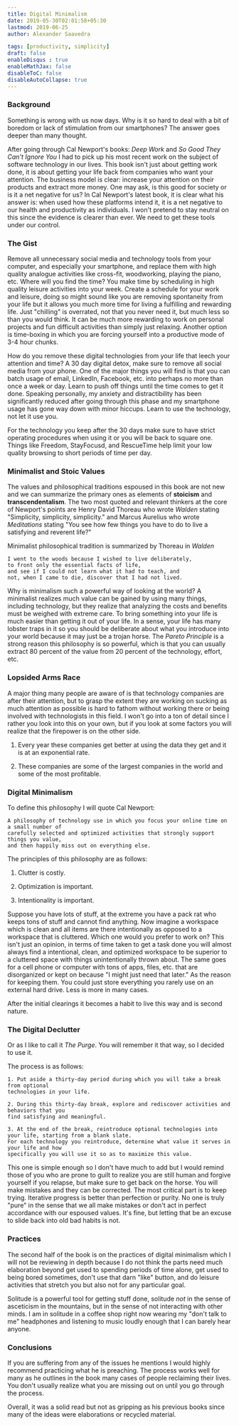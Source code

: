 ```yaml
---
title: Digital Minimalism
date: 2019-05-30T02:01:58+05:30
lastmod: 2019-06-25
author: Alexander Saavedra

tags: [productivity, simplicity]
draft: false
enableDisqus : true
enableMathJax: false
disableToC: false
disableAutoCollapse: true
---
```



### Background

Something is wrong with us now days. Why is it so hard to deal with a bit of boredom or
lack of stimulation from our smartphones? The answer goes deeper than many thought.

After going through Cal Newport's
books: _Deep Work_ and _So Good They Can't Ignore You_ I had to pick up his most
recent work on the subject of software technology in our lives.
This book isn't just about getting work done, it is about getting your life
back from companies who want your attention. The business model is clear: increase
your attention on their products and extract more money. One may ask, is this good for
society or is it a net negative for us? In Cal Newport's latest book, it is
clear what his answer is: when used how these platforms intend it, it is a net negative
to our health and productivity as individuals. I won't pretend to stay neutral on this
since the evidence is clearer than ever. We need to get these tools under our
control.

### The Gist

Remove all unnecessary social media and technology tools from your computer, and especially
your smartphone, and replace them with high quality analogue activities like cross-fit, woodworking,
playing the piano, etc. Where will you find the time? You make time by scheduling in
high quality leisure activities into your week. Create a schedule for your work and leisure,
doing so might sound like you are removing spontaneity from your life but it allows you
much more time for living a fulfilling and rewarding life. Just "chilling" is
overrated, not that you never need it, but much less so than you would think. It
can be much more rewarding to work on personal projects and fun difficult activities than
simply just relaxing. Another option is time-boxing in which you are forcing yourself
into a productive mode of 3-4 hour chunks.

How do you remove these digital technologies from your life that leech your attention
and time? A 30 day digital detox, make sure to remove all social media from your phone.
One of the major things you will find is that you can batch usage of email, LinkedIn, Facebook, etc.
into perhaps no more than once a week or day. Learn to push off things until the time comes
to get it done. Speaking personally, my anxiety and distractibility
has been significantly reduced after going through this phase and my smartphone usage has
gone way down with minor hiccups. Learn to use the technology, not let it use you.

For the technology you keep after the 30 days make sure to have strict operating procedures
when using it or you will be back to square one. Things like Freedom, StayFocusd, and RescueTime
help limit your low quality browsing to short periods of time per day.


### Minimalist and Stoic Values

The values and philosophical traditions espoused in this book are not new and
we can summarize the primary ones as elements of <b>stoicism</b> and <b>transcendentalism</b>. The two
most quoted and relevant thinkers at the core of Newport's points
are Henry David Thoreau who wrote _Walden_ stating "Simplicity, simplicity, simplicity." and Marcus Aurelius who wrote _Meditations_ stating "You see how few things you have to do to live a satisfying and reverent life?"

Minimalist philosophical tradition is summarized by Thoreau in _Walden_

    I went to the woods because I wished to live deliberately,
    to front only the essential facts of life,
    and see if I could not learn what it had to teach, and
    not, when I came to die, discover that I had not lived.

Why is minimalism such a powerful way of looking at the world? A minimalist realizes
much value can be gained by using many things, including technology, but they realize
that analyzing the costs and benefits must be weighed with extreme care. To bring something into your
life is much easier than getting it out of your life. In a sense, your life has many
lobster traps in it so you should be deliberate about what you introduce into your
world because it may just be a trojan horse. The _Pareto Principle_ is a strong reason
this philosophy is so powerful, which is that you can usually extract 80 percent of the
value from 20 percent of the technology, effort, etc.


### Lopsided Arms Race

A major thing many people are aware of is that technology companies are after their
attention, but to grasp the extent they are working on sucking as much attention
as possible is hard to fathom without working there or being involved with technologists
in this field. I won't go into a ton of detail since I rather you look into this
on your own, but if you look at some factors you will realize that the firepower is on the other side.

  1. Every year these companies get better at using the data they get and it is at an exponential rate.

  2. These companies are some of the largest companies in the world and some of the most profitable.


### Digital Minimalism

To define this philosophy I will quote Cal Newport:

    A philosophy of technology use in which you focus your online time on a small number of
    carefully selected and optimized activities that strongly support things you value,
    and then happily miss out on everything else.

The principles of this philosophy are as follows:

  1. Clutter is costly.

  2. Optimization is important.

  3. Intentionality is important.

Suppose you have lots of stuff, at the extreme you have a pack rat who keeps tons
of stuff and cannot find anything. Now imagine a workspace which is clean and all
items are there intentionally as opposed to a workspace that is cluttered. Which
one would you prefer to work on? This isn't just an opinion, in terms of time
taken to get a task done you will almost always find a intentional, clean, and
optimized workspace to be superior to a cluttered space with things unintentionally
thrown about. The same goes for a cell phone or computer with tons of apps, files, etc.
that are disorganized or kept on because "I might just need that later." As the
reason for keeping them. You could just store everything you rarely use on an external
hard drive. Less is more in many cases.

After the initial clearings it becomes a habit to live this way and is second nature.

### The Digital Declutter

Or as I like to call it _The Purge_. You will remember it that way, so I decided to use it.

The process is as follows:

    1. Put aside a thirty-day period during which you will take a break from optional
    technologies in your life.

    2. During this thirty-day break, explore and rediscover activities and behaviors that you
    find satisfying and meaningful.

    3. At the end of the break, reintroduce optional technologies into your life, starting from a blank slate.
    For each technology you reintroduce, determine what value it serves in your life and how
    specifically you will use it so as to maximize this value.

This one is simple enough so I don't have much to add but I would remind those of
you who are prone to guilt to realize you are still human and forgive yourself
if you relapse, but make sure to get back on the horse. You will make mistakes and they can be corrected. The most critical part is to keep trying. Iterative
progress is better than perfection or purity. No one is truly "pure" in the sense that
we all make mistakes or don't act in perfect accordance with our espoused values.
It's fine, but letting that be an excuse to slide back into old bad habits is not.

### Practices

The second half of the book is on the practices of digital minimalism which I will not be reviewing
in depth because I do not think the parts need much elaboration beyond get used to spending periods
of time alone, get used to being bored sometimes, don't use that darn "like" button, and
do leisure activities that stretch you but also not for any particular goal.

Solitude is a powerful tool for getting
stuff done, solitude _not_ in the sense of asceticism in the mountains, but in the
sense of not interacting with other minds. I am in solitude in a coffee shop right now
wearing my "don't talk to me" headphones and listening to music loudly enough that I can barely hear anyone.

### Conclusions

If you are suffering from any of
the issues he mentions I would highly recommend practicing what he is preaching.
The process works well for many as he outlines in the book many cases of people
reclaiming their lives. You don't usually realize what you are missing out on until
you go through the process.

Overall, it was a solid read but not as gripping as his previous books since many of the ideas were elaborations or recycled material.
